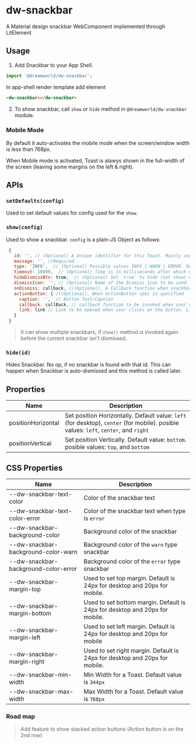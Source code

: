 # dw-snackbar
A Material design snackbar WebComponent implemented through LitElement

## Usage
1. Add Snackbar to your App Shell. 
```js
import '@dreamworld/dw-snackbar';
```
In app-shell render template add element

```html
<dw-snackbar></dw-snackbar>
```

2. To show snackbar, call `show` or `hide` method in `@dreamworld/dw-snackbar` module.


### Mobile Mode
By default it auto-activates the mobile mode when the screen/window width is less than 768px. 

When Mobile mode is activated, Toast is alawys shown in the full-width of the screen (leaving some margins on the left & right).


## APIs

### `setDefaults(config)`
Used to set default values for config used for the `show`.


### `show(config)`
Used to show a snackbar. `config` is a plain-JS Object as follows:

```js
 {
   id: '', // (Optional) A Unique identifier for this Toast. Mainly used if you want to prematurely hide it.
   message: '', //Required
   type: 'INFO',  // (Optional) Possible values INFO | WARN | ERROR. Default: INFO
   timeout: 10000,  // (Optional) Time is in milliseconds after which message should be automatically dismissed. Set to `0` to prevent automatic dismiss. Default: 10000
   hideDismissBtn: true,  // (Optional) Set `true` to hide (not show) dismiss button. Default: false
   dismissIcon: '', // (Optional) Name of the Dismiss icon to be used. Default value: 'clear'
   onDismiss: callback, //(Optional), A Callback function when snackbar is dimissed, call in both cases: Either automatically closed or manually. It's first agument will be `id`.
   actionButton: { //(Optional), When actionButton spec is specified
     caption: '',  // Button Text/Caption
     callback: callBack, // callback function to be invoked when user clicks on the action button. Callback method will receive `id` in the argument. ActionButton is disabled while it’s callback execution is in progress.
     link: link // Link to be opened when user clicks on the button. Link will be opened in the current window. Actually action button will be rendered as Link button. It's exclusive to `callback`. So, `callback` isn't invoked when this is specified.
   }
 }
```

> It can show multiple snackbars, if `show()` method is invoked again before the current snackbar isn't dismissed.


### `hide(id)`
Hides Snackbar. 
No op, if no snackbar is found with that id. This can happen when Snackbar is auto-dismissed and this method is called later.


## Properties

| Name  | Description |
| ----  | ----------- |
| positionHorizontal | Set position Horizontally. Default value: `left` (for desktop), `center` (for mobile). posible values: `left`, `center`, and `right`|
| positionVertical | Set position Vertically. Default value: `bottom`. posible values: `top`, and `bottom` |


## CSS Properties

| Name  | Description |
| ----  | ----------- |
| --dw-snackbar-text-color | Color of the snackbar text |
| --dw-snackbar-text-color-error | Color of the snackbar text when type is `error` |
| --dw-snackbar-background-color | Background color of the snackbar |
| --dw-snackbar-background-color-warn | Background color of the `warn` type snackbar |
| --dw-snackbar-background-color-error | Background color of the `error` type snackbar |
| --dw-snackbar-margin-top | Used to set top margin. Default is 24px for desktop and 20px for mobile. |
| --dw-snackbar-margin-bottom | Used to set bottom margin. Default is 24px for desktop and 20px for mobile. |
| --dw-snackbar-margin-left | Used to set left margin. Default is 24px for desktop and 20px for mobile |
| --dw-snackbar-margin-right | Used to set right margin. Default is 24px for desktop and 20px for mobile. |
| --dw-snackbar-min-width | Min Width for a Toast. Default value is `344px` |
| --dw-snackbar-max-width | Max Width for a Toast. Default value is `768px` |


### Road map
> Add feature to show stacked action buttons (Action button is on the 2nd row)
